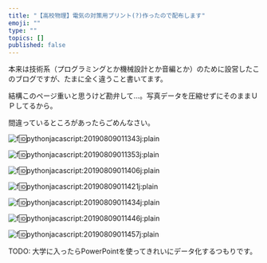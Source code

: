 ```yaml
---
title: "【高校物理】電気の対策用プリント(?)作ったので配布します"
emoji: ""
type: ""
topics: []
published: false
---
```


本来は技術系（プログラミングとか機械設計とか音編とか）のために設営したこのブログですが、たまに全く違うこと書いてます。

  
結構このページ重いと思うけど勘弁して...。写真データを圧縮せずにそのままＵＰしてるから。

間違っているところがあったらごめんなさい。

![f:id:pythonjacascript:20190809011343j:plain](/images/ppythonjacascript2019080920190809011343.jpg "f:id:pythonjacascript:20190809011343j:plain")  

![f:id:pythonjacascript:20190809011353j:plain](/images/ppythonjacascript2019080920190809011353.jpg "f:id:pythonjacascript:20190809011353j:plain")  

![f:id:pythonjacascript:20190809011406j:plain](/images/ppythonjacascript2019080920190809011406.jpg "f:id:pythonjacascript:20190809011406j:plain")  

![f:id:pythonjacascript:20190809011421j:plain](/images/ppythonjacascript2019080920190809011421.jpg "f:id:pythonjacascript:20190809011421j:plain")  

![f:id:pythonjacascript:20190809011434j:plain](/images/ppythonjacascript2019080920190809011434.jpg "f:id:pythonjacascript:20190809011434j:plain")  
  
  
![f:id:pythonjacascript:20190809011446j:plain](/images/ppythonjacascript2019080920190809011446.jpg "f:id:pythonjacascript:20190809011446j:plain")  

![f:id:pythonjacascript:20190809011457j:plain](/images/ppythonjacascript2019080920190809011457.jpg "f:id:pythonjacascript:20190809011457j:plain")

TODO: 大学に入ったらPowerPointを使ってきれいにデータ化するつもりです。